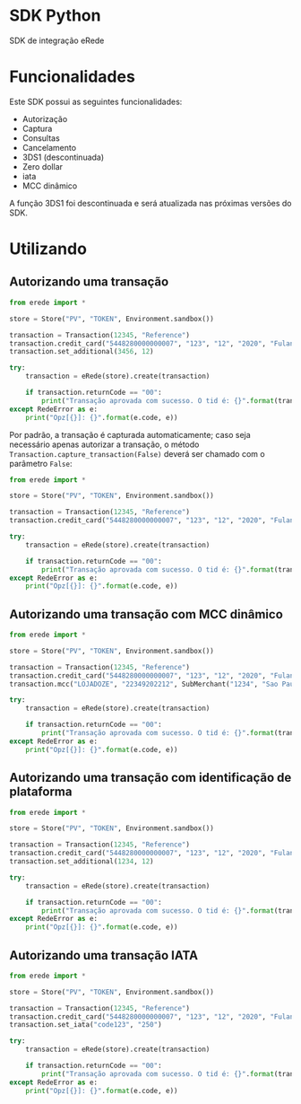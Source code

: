 # SDK Python

SDK de integração eRede

# Funcionalidades

Este SDK possui as seguintes funcionalidades:
* Autorização
* Captura
* Consultas
* Cancelamento
* 3DS1 (descontinuada)
* Zero dollar
* iata
* MCC dinâmico

A função 3DS1 foi descontinuada e será atualizada nas próximas versões do SDK.

# Utilizando

## Autorizando uma transação

```python
from erede import *

store = Store("PV", "TOKEN", Environment.sandbox())

transaction = Transaction(12345, "Reference")
transaction.credit_card("5448280000000007", "123", "12", "2020", "Fulano de Tal")
transaction.set_additional(3456, 12)

try:
    transaction = eRede(store).create(transaction)

    if transaction.returnCode == "00":
        print("Transação aprovada com sucesso. O tid é: {}".format(transaction.tid))
except RedeError as e:
    print("Opz[{}]: {}".format(e.code, e))
```

Por padrão, a transação é capturada automaticamente; caso seja necessário apenas autorizar a transação, o método `Transaction.capture_transaction(False)` deverá ser chamado com o parâmetro `False`:

```python
from erede import *

store = Store("PV", "TOKEN", Environment.sandbox())

transaction = Transaction(12345, "Reference")
transaction.credit_card("5448280000000007", "123", "12", "2020", "Fulano de Tal").capture_transaction(False)

try:
    transaction = eRede(store).create(transaction)

    if transaction.returnCode == "00":
        print("Transação aprovada com sucesso. O tid é: {}".format(transaction.tid))
except RedeError as e:
    print("Opz[{}]: {}".format(e.code, e))
```

## Autorizando uma transação com MCC dinâmico

```python
from erede import *

store = Store("PV", "TOKEN", Environment.sandbox())

transaction = Transaction(12345, "Reference")
transaction.credit_card("5448280000000007", "123", "12", "2020", "Fulano de Tal")
transaction.mcc("LOJADOZE", "22349202212", SubMerchant("1234", "Sao Paulo", "Brasil"))

try:
    transaction = eRede(store).create(transaction)

    if transaction.returnCode == "00":
        print("Transação aprovada com sucesso. O tid é: {}".format(transaction.tid))
except RedeError as e:
    print("Opz[{}]: {}".format(e.code, e))
```

## Autorizando uma transação com identificação de plataforma

```python
from erede import *

store = Store("PV", "TOKEN", Environment.sandbox())

transaction = Transaction(12345, "Reference")
transaction.credit_card("5448280000000007", "123", "12", "2020", "Fulano de Tal")
transaction.set_additional(1234, 12)

try:
    transaction = eRede(store).create(transaction)

    if transaction.returnCode == "00":
        print("Transação aprovada com sucesso. O tid é: {}".format(transaction.tid))
except RedeError as e:
    print("Opz[{}]: {}".format(e.code, e))
```

## Autorizando uma transação IATA

```python
from erede import *

store = Store("PV", "TOKEN", Environment.sandbox())

transaction = Transaction(12345, "Reference")
transaction.credit_card("5448280000000007", "123", "12", "2020", "Fulano de Tal")
transaction.set_iata("code123", "250")

try:
    transaction = eRede(store).create(transaction)

    if transaction.returnCode == "00":
        print("Transação aprovada com sucesso. O tid é: {}".format(transaction.tid))
except RedeError as e:
    print("Opz[{}]: {}".format(e.code, e))
```
